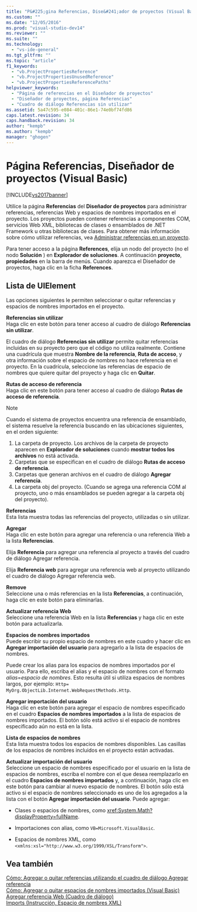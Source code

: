 ```yaml
---
title: "P&#225;gina Referencias, Dise&#241;ador de proyectos (Visual Basic) | Microsoft Docs"
ms.custom: ""
ms.date: "12/05/2016"
ms.prod: "visual-studio-dev14"
ms.reviewer: ""
ms.suite: ""
ms.technology: 
  - "vs-ide-general"
ms.tgt_pltfrm: ""
ms.topic: "article"
f1_keywords: 
  - "vb.ProjectPropertiesReference"
  - "vb.ProjectPropertiesUnusedReference"
  - "vb.ProjectPropertiesReferencePaths"
helpviewer_keywords: 
  - "Página de referencias en el Diseñador de proyectos"
  - "Diseñador de proyectos, página Referencias"
  - "Cuadro de diálogo Referencias sin utilizar"
ms.assetid: 5a47c595-e084-401c-86e1-74e0bf74fd86
caps.latest.revision: 34
caps.handback.revision: 34
author: "kempb"
ms.author: "kempb"
manager: "ghogen"
---
```

# P&#225;gina Referencias, Dise&#241;ador de proyectos (Visual Basic)
[!INCLUDE[vs2017banner](../../code-quality/includes/vs2017banner.md)]

Utilice la página **Referencias** del **Diseñador de proyectos** para administrar referencias, referencias Web y espacios de nombres importados en el proyecto.  Los proyectos pueden contener referencias a componentes COM, servicios Web XML, bibliotecas de clases o ensamblados de .NET Framework u otras bibliotecas de clases.  Para obtener más información sobre cómo utilizar referencias, vea [Administrar referencias en un proyecto](../../ide/managing-references-in-a-project.md).  
  
 Para tener acceso a la página **References**, elija un nodo del proyecto \(no el nodo **Solución** \) en **Explorador de soluciones**.  A continuación **proyecto**, **propiedades** en la barra de menús.  Cuando aparezca el Diseñador de proyectos, haga clic en la ficha **References**.  
  
## Lista de UIElement  
 Las opciones siguientes le permiten seleccionar o quitar referencias y espacios de nombres importados en el proyecto.  
  
 **Referencias sin utilizar**  
 Haga clic en este botón para tener acceso al cuadro de diálogo **Referencias sin utilizar**.  
  
 El cuadro de diálogo **Referencias sin utilizar** permite quitar referencias incluidas en su proyecto pero que el código no utiliza realmente.  Contiene una cuadrícula que muestra **Nombre de la referencia**, **Ruta de acceso**, y otra información sobre el espacio de nombres no hace referencia en el proyecto.  En la cuadrícula, seleccione las referencias de espacio de nombres que quiere quitar del proyecto y haga clic en **Quitar**.  
  
 **Rutas de acceso de referencia**  
 Haga clic en este botón para tener acceso al cuadro de diálogo **Rutas de acceso de referencia**.  
  
> [!NOTE]
>  Cuando el sistema de proyectos encuentra una referencia de ensamblado, el sistema resuelve la referencia buscando en las ubicaciones siguientes, en el orden siguiente:  
>   
>  1.  La carpeta de proyecto.  Los archivos de la carpeta de proyecto aparecen en **Explorador de soluciones** cuando **mostrar todos los archivos** no está activada.  
> 2.  Carpetas que se especifican en el cuadro de diálogo **Rutas de acceso de referencia**.  
> 3.  Carpetas que generan archivos en el cuadro de diálogo **Agregar referencia**.  
> 4.  La carpeta obj del proyecto.  \(Cuando se agrega una referencia COM al proyecto, uno o más ensamblados se pueden agregar a la carpeta obj del proyecto\).  
  
 **Referencias**  
 Esta lista muestra todas las referencias del proyecto, utilizadas o sin utilizar.  
  
 **Agregar**  
 Haga clic en este botón para agregar una referencia o una referencia Web a la lista **Referencias**.  
  
 Elija **Referencia** para agregar una referencia al proyecto a través del cuadro de diálogo Agregar referencia.  
  
 Elija **Referencia web** para agregar una referencia web al proyecto utilizando el cuadro de diálogo Agregar referencia web.  
  
 **Remove**  
 Seleccione una o más referencias en la lista **Referencias**, a continuación, haga clic en este botón para eliminarlas.  
  
 **Actualizar referencia Web**  
 Seleccione una referencia Web en la lista **Referencias** y haga clic en este botón para actualizarla.  
  
 **Espacios de nombres importados**  
 Puede escribir su propio espacio de nombres en este cuadro y hacer clic en **Agregar importación del usuario** para agregarlo a la lista de espacios de nombres.  
  
 Puede crear los alias para los espacios de nombres importados por el usuario.  Para ello, escriba el alias y el espacio de nombres con el formato *alias*\=*espacio de nombres*.  Esto resulta útil si utiliza espacios de nombres largos, por ejemplo: `Http= MyOrg.ObjectLib.Internet.WebRequestMethods.Http`.  
  
 **Agregar importación del usuario**  
 Haga clic en este botón para agregar el espacio de nombres especificado en el cuadro **Espacios de nombres importados** a la lista de espacios de nombres importados.  El botón sólo está activo si el espacio de nombres especificado aún no está en la lista.  
  
 **Lista de espacios de nombres**  
 Esta lista muestra todos los espacios de nombres disponibles.  Las casillas de los espacios de nombres incluidos en el proyecto están activadas.  
  
 **Actualizar importación del usuario**  
 Seleccione un espacio de nombres especificado por el usuario en la lista de espacios de nombres, escriba el nombre con el que desea reemplazarlo en el cuadro **Espacios de nombres importados** y, a continuación, haga clic en este botón para cambiar al nuevo espacio de nombres.  El botón sólo está activo si el espacio de nombres seleccionado es uno de los agregados a la lista con el botón **Agregar importación del usuario**.  Puede agregar:  
  
-   Clases o espacios de nombres, como <xref:System.Math?displayProperty=fullName>.  
  
-   Importaciones con alias, como `VB=Microsoft.VisualBasic`.  
  
-   Espacios de nombres XML, como `<xmlns:xsl="http://www.w3.org/1999/XSL/Transform">`.  
  
## Vea también  
 [Cómo: Agregar o quitar referencias utilizando el cuadro de diálogo Agregar referencia](http://msdn.microsoft.com/es-es/3bd75d61-f00c-47c0-86a2-dd1f20e231c9)   
 [Cómo: Agregar o quitar espacios de nombres importados \(Visual Basic\)](../../ide/how-to-add-or-remove-imported-namespaces-visual-basic.md)   
 [Agregar referencia Web \(Cuadro de diálogo\)](http://msdn.microsoft.com/es-es/bdf05776-c591-40af-bfd7-e1e2aa1e87b5)   
 [Imports \(Instrucción, Espacio de nombres XML\)](/dotnet/visual-basic/language-reference/statements/imports-statement-xml-namespace)